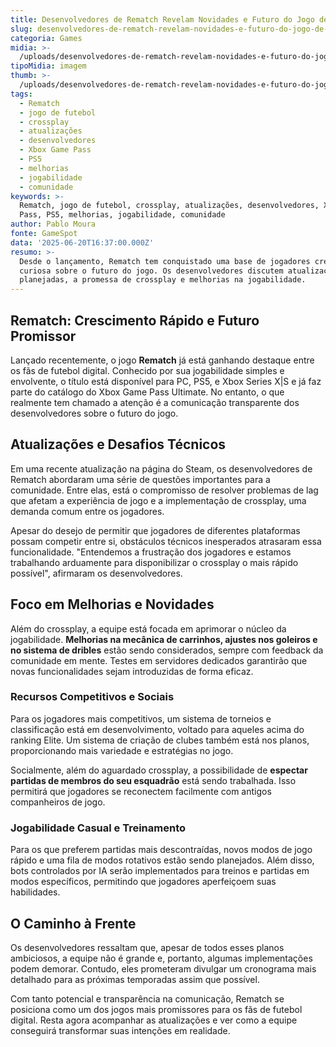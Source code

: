 ```yaml
---
title: Desenvolvedores de Rematch Revelam Novidades e Futuro do Jogo de Futebol
slug: desenvolvedores-de-rematch-revelam-novidades-e-futuro-do-jogo-de-futebol
categoria: Games
midia: >-
  /uploads/desenvolvedores-de-rematch-revelam-novidades-e-futuro-do-jogo-de-futebol-thumb.jpg
tipoMidia: imagem
thumb: >-
  /uploads/desenvolvedores-de-rematch-revelam-novidades-e-futuro-do-jogo-de-futebol-thumb.jpg
tags:
  - Rematch
  - jogo de futebol
  - crossplay
  - atualizações
  - desenvolvedores
  - Xbox Game Pass
  - PS5
  - melhorias
  - jogabilidade
  - comunidade
keywords: >-
  Rematch, jogo de futebol, crossplay, atualizações, desenvolvedores, Xbox Game
  Pass, PS5, melhorias, jogabilidade, comunidade
author: Pablo Moura
fonte: GameSpot
data: '2025-06-20T16:37:00.000Z'
resumo: >-
  Desde o lançamento, Rematch tem conquistado uma base de jogadores crescente e
  curiosa sobre o futuro do jogo. Os desenvolvedores discutem atualizações
  planejadas, a promessa de crossplay e melhorias na jogabilidade.
---
```


## Rematch: Crescimento Rápido e Futuro Promissor

Lançado recentemente, o jogo **Rematch** já está ganhando destaque entre os fãs de futebol digital. Conhecido por sua jogabilidade simples e envolvente, o título está disponível para PC, PS5, e Xbox Series X|S e já faz parte do catálogo do Xbox Game Pass Ultimate. No entanto, o que realmente tem chamado a atenção é a comunicação transparente dos desenvolvedores sobre o futuro do jogo.

## Atualizações e Desafios Técnicos

Em uma recente atualização na página do Steam, os desenvolvedores de Rematch abordaram uma série de questões importantes para a comunidade. Entre elas, está o compromisso de resolver problemas de lag que afetam a experiência de jogo e a implementação de crossplay, uma demanda comum entre os jogadores.

Apesar do desejo de permitir que jogadores de diferentes plataformas possam competir entre si, obstáculos técnicos inesperados atrasaram essa funcionalidade. "Entendemos a frustração dos jogadores e estamos trabalhando arduamente para disponibilizar o crossplay o mais rápido possível", afirmaram os desenvolvedores.

## Foco em Melhorias e Novidades

Além do crossplay, a equipe está focada em aprimorar o núcleo da jogabilidade. **Melhorias na mecânica de carrinhos, ajustes nos goleiros e no sistema de dribles** estão sendo considerados, sempre com feedback da comunidade em mente. Testes em servidores dedicados garantirão que novas funcionalidades sejam introduzidas de forma eficaz.

### Recursos Competitivos e Sociais

Para os jogadores mais competitivos, um sistema de torneios e classificação está em desenvolvimento, voltado para aqueles acima do ranking Elite. Um sistema de criação de clubes também está nos planos, proporcionando mais variedade e estratégias no jogo.

Socialmente, além do aguardado crossplay, a possibilidade de **espectar partidas de membros do seu esquadrão** está sendo trabalhada. Isso permitirá que jogadores se reconectem facilmente com antigos companheiros de jogo.

### Jogabilidade Casual e Treinamento

Para os que preferem partidas mais descontraídas, novos modos de jogo rápido e uma fila de modos rotativos estão sendo planejados. Além disso, bots controlados por IA serão implementados para treinos e partidas em modos específicos, permitindo que jogadores aperfeiçoem suas habilidades.

## O Caminho à Frente

Os desenvolvedores ressaltam que, apesar de todos esses planos ambiciosos, a equipe não é grande e, portanto, algumas implementações podem demorar. Contudo, eles prometeram divulgar um cronograma mais detalhado para as próximas temporadas assim que possível.

Com tanto potencial e transparência na comunicação, Rematch se posiciona como um dos jogos mais promissores para os fãs de futebol digital. Resta agora acompanhar as atualizações e ver como a equipe conseguirá transformar suas intenções em realidade.
